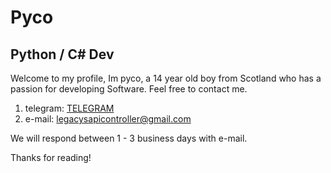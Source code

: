 # Pyco
## Python / C# Dev

Welcome to my profile, Im pyco, a 14 year old boy from Scotland who has a passion for developing Software.
Feel free to contact me.

1. telegram: [TELEGRAM](https://t.me/pyco_official)
2. e-mail: legacysapicontroller@gmail.com

We will respond between 1 - 3 business days with e-mail.

Thanks for reading!
